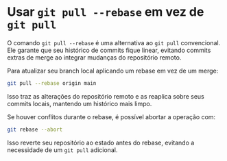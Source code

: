 # Usar `git pull --rebase` em vez de `git pull`

O comando `git pull --rebase` é uma alternativa ao `git pull` convencional. Ele garante que seu histórico de commits fique linear, evitando commits extras de merge ao integrar mudanças do repositório remoto.

Para atualizar seu branch local aplicando um rebase em vez de um merge:

```sh
git pull --rebase origin main
```

Isso traz as alterações do repositório remoto e as reaplica sobre seus commits locais, mantendo um histórico mais limpo.

Se houver conflitos durante o rebase, é possível abortar a operação com:

```sh
git rebase --abort
```

Isso reverte seu repositório ao estado antes do rebase, evitando a necessidade de um `git pull` adicional.